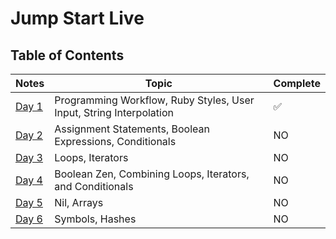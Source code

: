 # Jump Start Live

## Table of Contents
| Notes         | Topic           | Complete
|--------------------|---------------------| --------------------
| [Day 1](notes/day-01.md) | Programming Workflow, Ruby Styles, User Input, String Interpolation | :white_check_mark:
| [Day 2](notes/day-02.md)	| Assignment Statements, Boolean Expressions, Conditionals | NO
| [Day 3](notes/day-03.md) | Loops, Iterators | NO
| [Day 4](notes/day-04.md)	| Boolean Zen, Combining Loops, Iterators, and Conditionals | NO
| [Day 5](notes/day-05.md)	| Nil, Arrays | NO
| [Day 6](notes/day-06.md)	| Symbols, Hashes | NO
